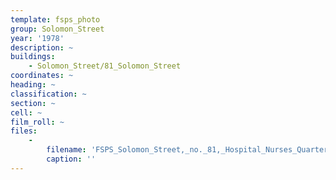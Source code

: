 ```yaml
---
template: fsps_photo
group: Solomon_Street
year: '1978'
description: ~
buildings:
    - Solomon_Street/81_Solomon_Street
coordinates: ~
heading: ~
classification: ~
section: ~
cell: ~
film_roll: ~
files:
    -
        filename: 'FSPS_Solomon_Street,_no._81,_Hospital_Nurses_Quarters,_10-5-A_1978.png'
        caption: ''
---
```

